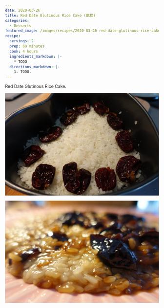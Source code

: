 ```yaml
---
date: 2020-03-26
title: Red Date Glutinous Rice Cake (甑糕)
categories:
  - Desserts
featured_image: /images/recipes/2020-03-26-red-date-glutinous-rice-cake-0.jpg
recipe:
  servings: 2
  prep: 60 minutes
  cook: 4 hours
  ingredients_markdown: |-
    * TODO
  directions_markdown: |-
    1. TODO.
---
```

Red Date Glutinous Rice Cake.

![pic](/images/recipes/2020-03-26-red-date-glutinous-rice-cake-1.jpg)

![pic](/images/recipes/2020-03-26-red-date-glutinous-rice-cake-2.jpg)